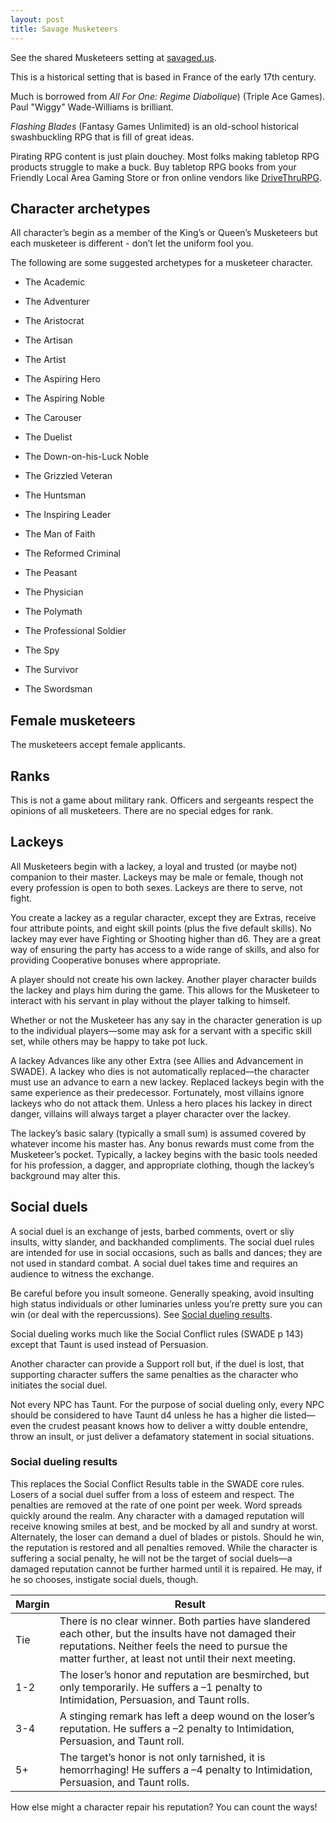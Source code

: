 ```yaml
---
layout: post
title: Savage Musketeers
---
```


See the shared Musketeers setting at [savaged.us](https://savaged.us/s/57iudowe).

This is a historical setting that is based in France of the early 17th century.

Much is borrowed from *All For One: Regime Diabolique*) (Triple Ace Games). Paul "Wiggy" Wade-Williams is brilliant.

*Flashing Blades* (Fantasy Games Unlimited) is an old-school historical swashbuckling RPG that is fill of great ideas.

<div class="tip">

Pirating RPG content is just plain douchey. Most folks making tabletop RPG products struggle to make a buck. Buy tabletop RPG books from your Friendly Local Area Gaming Store or fron online vendors like [DriveThruRPG](#https://www.drivethrurpg.com/).

</div>

## Character archetypes

All character’s begin as a member of the King’s or Queen’s Musketeers but each musketeer is different - don’t let the uniform fool you.

The following are some suggested archetypes for a musketeer character.

-   The Academic

-   The Adventurer

-   The Aristocrat

-   The Artisan

-   The Artist

-   The Aspiring Hero

-   The Aspiring Noble

-   The Carouser

-   The Duelist

-   The Down-on-his-Luck Noble

-   The Grizzled Veteran

-   The Huntsman

-   The Inspiring Leader

-   The Man of Faith

-   The Reformed Criminal

-   The Peasant

-   The Physician

-   The Polymath

-   The Professional Soldier

-   The Spy

-   The Survivor

-   The Swordsman

## Female musketeers

The musketeers accept female applicants.

## Ranks

This is not a game about military rank. Officers and sergeants respect the opinions of all musketeers. There are no special edges for rank.

## Lackeys

All Musketeers begin with a lackey, a loyal and trusted (or maybe not) companion to their master. Lackeys may be male or female, though not every profession is open to both sexes. Lackeys are there to serve, not fight.

You create a lackey as a regular character, except they are Extras, receive four attribute points, and eight skill points (plus the five default skills). No lackey may ever have Fighting or Shooting higher than d6. They are a great way of ensuring the party has access to a wide range of skills, and also for providing Cooperative bonuses where appropriate.

A player should not create his own lackey. Another player character builds the lackey and plays him during the game. This allows for the Musketeer to interact with his servant in play without the player talking to himself.

Whether or not the Musketeer has any say in the character generation is up to the individual players—some may ask for a servant with a specific skill set, while others may be happy to take pot luck.

A lackey Advances like any other Extra (see Allies and Advancement in SWADE). A lackey who dies is not automatically replaced—the character must use an advance to earn a new lackey. Replaced lackeys begin with the same experience as their predecessor. Fortunately, most villains ignore lackeys who do not attack them. Unless a hero places his lackey in direct danger, villains will always target a player character over the lackey.

The lackey’s basic salary (typically a small sum) is assumed covered by whatever income his master has. Any bonus rewards must come from the Musketeer’s pocket. Typically, a lackey begins with the basic tools needed for his profession, a dagger, and appropriate clothing, though the lackey’s background may alter this.

## Social duels

A social duel is an exchange of jests, barbed comments, overt or sliy insults, witty slander, and backhanded compliments.
The social duel rules are intended for use in social occasions, such as balls and dances; they are not used in standard combat.
A social duel takes time and requires an audience to witness the exchange.

<div class="caution">

Be careful before you insult someone. Generally speaking, avoid insulting high status individuals or other luminaries unless you’re pretty sure you can win (or deal with the repercussions). See [Social dueling results](#results).

</div>

Social dueling works much like the Social Conflict rules (SWADE p 143) except that Taunt is used instead of Persuasion.

Another character can provide a Support roll but, if the duel is lost, that supporting character suffers the same penalties as the character who initiates the social duel.

<div class="note">

Not every NPC has Taunt. For the purpose of social dueling only, every NPC should be considered to have Taunt d4 unless he has a higher die listed—even the crudest peasant knows how to deliver a witty double entendre, throw an insult, or just deliver a defamatory statement in social situations.

</div>

### Social dueling results

This replaces the Social Conflict Results table in the SWADE core rules.
Losers of a social duel suffer from a loss of esteem and respect.
The penalties are removed at the rate of one point per week.
Word spreads quickly around the realm.
Any character with a damaged reputation will receive knowing smiles at best, and be mocked by all and sundry at worst.
Alternately, the loser can demand a duel of blades or pistols. Should he win, the reputation is restored and all penalties removed.
While the character is suffering a social penalty, he will not be the target of social duels—a damaged reputation cannot be further harmed until it is repaired.
He may, if he so chooses, instigate social duels, though.

| Margin | Result                                                                                                                                                                                                            |
|--------|-------------------------------------------------------------------------------------------------------------------------------------------------------------------------------------------------------------------|
| Tie    | There is no clear winner. Both parties have slandered each other, but the insults have not damaged their reputations. Neither feels the need to pursue the matter further, at least not until their next meeting. |
| 1-2    | The loser’s honor and reputation are besmirched, but only temporarily. He suffers a –1 penalty to Intimidation, Persuasion, and Taunt rolls.                                                                      |
| 3-4    | A stinging remark has left a deep wound on the loser’s reputation. He suffers a –2 penalty to Intimidation, Persuasion, and Taunt roll.                                                                           |
| 5+     | The target’s honor is not only tarnished, it is hemorrhaging! He suffers a –4 penalty to Intimidation, Persuasion, and Taunt rolls.                                                                               |

How else might a character repair his reputation? You can count the ways!
